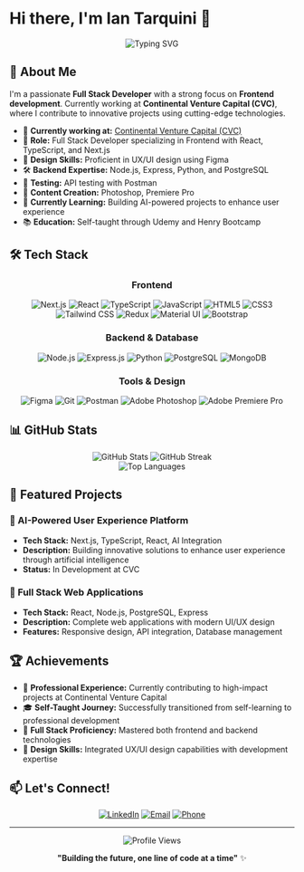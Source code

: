 # Hi there, I'm Ian Tarquini 👋

<div align="center">
  <img src="https://readme-typing-svg.herokuapp.com?font=Fira+Code&size=22&duration=3000&pause=1000&color=2E8B57&center=true&vCenter=true&width=600&lines=Full+Stack+Developer;Frontend+Specialist;React+%26+TypeScript+Expert;UI%2FUX+Designer" alt="Typing SVG" />
</div>

## 🚀 About Me

I'm a passionate **Full Stack Developer** with a strong focus on **Frontend development**. Currently working at **Continental Venture Capital (CVC)**, where I contribute to innovative projects using cutting-edge technologies.

- 🔭 **Currently working at:** [Continental Venture Capital (CVC)](https://www.cvc.com)
- 💼 **Role:** Full Stack Developer specializing in Frontend with React, TypeScript, and Next.js
- 🎨 **Design Skills:** Proficient in UX/UI design using Figma
- 🛠️ **Backend Expertise:** Node.js, Express, Python, and PostgreSQL
- 🧪 **Testing:** API testing with Postman
- 🎥 **Content Creation:** Photoshop, Premiere Pro
- 🌱 **Currently Learning:** Building AI-powered projects to enhance user experience
- 📚 **Education:** Self-taught through Udemy and Henry Bootcamp

## 🛠️ Tech Stack

<div align="center">

### Frontend
![Next.js](https://img.shields.io/badge/Next.js-000000?style=for-the-badge&logo=nextdotjs&logoColor=white)
![React](https://img.shields.io/badge/React-61DAFB?style=for-the-badge&logo=react&logoColor=black)
![TypeScript](https://img.shields.io/badge/TypeScript-3178C6?style=for-the-badge&logo=typescript&logoColor=white)
![JavaScript](https://img.shields.io/badge/JavaScript-F7DF1E?style=for-the-badge&logo=javascript&logoColor=black)
![HTML5](https://img.shields.io/badge/HTML5-E34F26?style=for-the-badge&logo=html5&logoColor=white)
![CSS3](https://img.shields.io/badge/CSS3-1572B6?style=for-the-badge&logo=css3&logoColor=white)
![Tailwind CSS](https://img.shields.io/badge/Tailwind_CSS-06B6D4?style=for-the-badge&logo=tailwindcss&logoColor=white)
![Redux](https://img.shields.io/badge/Redux-764ABC?style=for-the-badge&logo=redux&logoColor=white)
![Material UI](https://img.shields.io/badge/Material_UI-007FFF?style=for-the-badge&logo=mui&logoColor=white)
![Bootstrap](https://img.shields.io/badge/Bootstrap-7952B3?style=for-the-badge&logo=bootstrap&logoColor=white)

### Backend & Database
![Node.js](https://img.shields.io/badge/Node.js-339933?style=for-the-badge&logo=nodedotjs&logoColor=white)
![Express.js](https://img.shields.io/badge/Express.js-000000?style=for-the-badge&logo=express&logoColor=white)
![Python](https://img.shields.io/badge/Python-3776AB?style=for-the-badge&logo=python&logoColor=white)
![PostgreSQL](https://img.shields.io/badge/PostgreSQL-336791?style=for-the-badge&logo=postgresql&logoColor=white)
![MongoDB](https://img.shields.io/badge/MongoDB-47A248?style=for-the-badge&logo=mongodb&logoColor=white)

### Tools & Design
![Figma](https://img.shields.io/badge/Figma-F24E1E?style=for-the-badge&logo=figma&logoColor=white)
![Git](https://img.shields.io/badge/Git-F05032?style=for-the-badge&logo=git&logoColor=white)
![Postman](https://img.shields.io/badge/Postman-FF6C37?style=for-the-badge&logo=postman&logoColor=white)
![Adobe Photoshop](https://img.shields.io/badge/Adobe_Photoshop-31A8FF?style=for-the-badge&logo=adobephotoshop&logoColor=white)
![Adobe Premiere Pro](https://img.shields.io/badge/Adobe_Premiere_Pro-9999FF?style=for-the-badge&logo=adobepremierepro&logoColor=white)

</div>

## 📊 GitHub Stats

<div align="center">
  <img src="https://github-readme-stats.vercel.app/api?username=iantarquini&theme=tokyonight&hide_border=true&include_all_commits=true&count_private=true" alt="GitHub Stats" />
  <img src="https://github-readme-streak-stats.herokuapp.com/?user=iantarquini&theme=tokyonight&hide_border=true" alt="GitHub Streak" />
</div>

<div align="center">
  <img src="https://github-readme-stats.vercel.app/api/top-langs/?username=iantarquini&theme=tokyonight&hide_border=true&include_all_commits=true&count_private=true&layout=compact" alt="Top Languages" />
</div>

## 🌟 Featured Projects

### 🤖 AI-Powered User Experience Platform
- **Tech Stack:** Next.js, TypeScript, React, AI Integration
- **Description:** Building innovative solutions to enhance user experience through artificial intelligence
- **Status:** In Development at CVC

### 🎨 Full Stack Web Applications
- **Tech Stack:** React, Node.js, PostgreSQL, Express
- **Description:** Complete web applications with modern UI/UX design
- **Features:** Responsive design, API integration, Database management

## 🏆 Achievements

- 💼 **Professional Experience:** Currently contributing to high-impact projects at Continental Venture Capital
- 🎓 **Self-Taught Journey:** Successfully transitioned from self-learning to professional development
- 🌟 **Full Stack Proficiency:** Mastered both frontend and backend technologies
- 🎨 **Design Skills:** Integrated UX/UI design capabilities with development expertise

## 📫 Let's Connect!

<div align="center">

[![LinkedIn](https://img.shields.io/badge/LinkedIn-0077B5?style=for-the-badge&logo=linkedin&logoColor=white)](https://www.linkedin.com/in/ian-tarquini-b83b72247/)
[![Email](https://img.shields.io/badge/Email-D14836?style=for-the-badge&logo=gmail&logoColor=white)](mailto:iantarquini4@gmail.com)
[![Phone](https://img.shields.io/badge/Phone-25D366?style=for-the-badge&logo=whatsapp&logoColor=white)](tel:+542615043000)

</div>

---

<div align="center">
  <img src="https://komarev.com/ghpvc/?username=iantarquini&label=Profile%20views&color=0e75b6&style=flat" alt="Profile Views" />
  
  **"Building the future, one line of code at a time"** ✨
</div>
